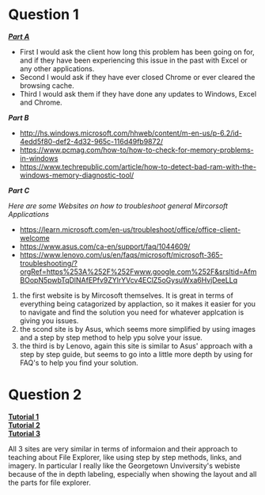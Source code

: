 # Question 1

[***Part A***](https://learn.microsoft.com/en-us/troubleshoot/office/excel/available-resources-errors)
- First I would ask the client how long this problem has been going on for, and if they have been experiencing this issue in the past with Excel or any other applications.
- Second I would ask if they have ever closed Chrome or ever cleared the browsing cache.
- Third I would ask them if they have done any updates to Windows, Excel and Chrome.

***Part B***
- http://hs.windows.microsoft.com/hhweb/content/m-en-us/p-6.2/id-4edd5f80-def2-4d32-965c-116d49fb9872/
- https://www.pcmag.com/how-to/how-to-check-for-memory-problems-in-windows
- https://www.techrepublic.com/article/how-to-detect-bad-ram-with-the-windows-memory-diagnostic-tool/

***Part C***

*Here are some Websites on how to troubleshoot general Mircorsoft Applications*
- https://learn.microsoft.com/en-us/troubleshoot/office/office-client-welcome
- https://www.asus.com/ca-en/support/faq/1044609/
- https://www.lenovo.com/us/en/faqs/microsoft/microsoft-365-troubleshooting/?orgRef=https%253A%252F%252Fwww.google.com%252F&srsltid=AfmBOopN5pwbTqDlNAfEPfv9ZYlrYVcv4EClZ5oGysuWxa6HvjDeeLLq

1. the first website is by Mircosoft themselves. It is great in terms of everything being catagorized by applaction, so it makes it easier for you to navigate and find the solution you need for whatever applcation is giving you issues.
2. the scond site is by Asus, which seems more simplified by using images and a step by step method to help ypu solve your issue.
3. the third is by Lenovo, again this site is similar to Asus' approach with a step by step guide, but seems to go into a little more depth by using for FAQ's to help you find your solution. 

# Question 2

[**Tutorial 1**](https://uis.georgetown.edu/file-explorer/)<br/>
[**Tutorial 2**](https://edu.gcfglobal.org/en/windowsbasics/working-with-files/1/)<br/>
[**Tutorial 3**](https://www.xda-developers.com/file-explorer-windows-11/)<br/>

All 3 sites are very similar in terms of informaion and their approach to teaching about File Explorer, like using step by step methods, links, and imagery. In particular I really like the Georgetown Unviversity's webiste because of the in depth labeling,  especially when showing the layout and all the parts for file explorer.
